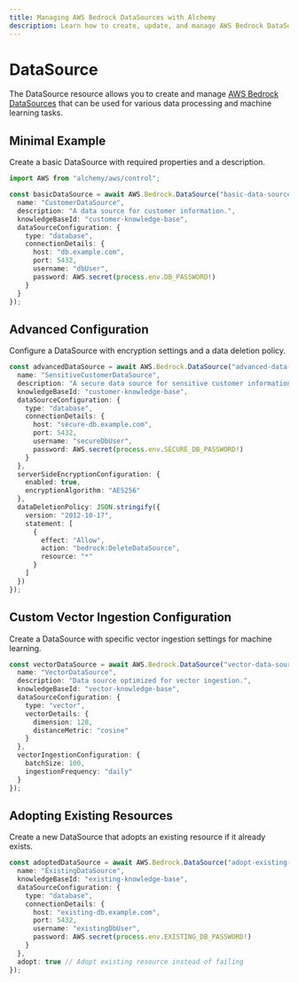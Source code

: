 ```yaml
---
title: Managing AWS Bedrock DataSources with Alchemy
description: Learn how to create, update, and manage AWS Bedrock DataSources using Alchemy Cloud Control.
---
```


# DataSource

The DataSource resource allows you to create and manage [AWS Bedrock DataSources](https://docs.aws.amazon.com/bedrock/latest/userguide/) that can be used for various data processing and machine learning tasks.

## Minimal Example

Create a basic DataSource with required properties and a description.

```ts
import AWS from "alchemy/aws/control";

const basicDataSource = await AWS.Bedrock.DataSource("basic-data-source", {
  name: "CustomerDataSource",
  description: "A data source for customer information.",
  knowledgeBaseId: "customer-knowledge-base",
  dataSourceConfiguration: {
    type: "database",
    connectionDetails: {
      host: "db.example.com",
      port: 5432,
      username: "dbUser",
      password: AWS.secret(process.env.DB_PASSWORD!)
    }
  }
});
```

## Advanced Configuration

Configure a DataSource with encryption settings and a data deletion policy.

```ts
const advancedDataSource = await AWS.Bedrock.DataSource("advanced-data-source", {
  name: "SensitiveCustomerDataSource",
  description: "A secure data source for sensitive customer information.",
  knowledgeBaseId: "customer-knowledge-base",
  dataSourceConfiguration: {
    type: "database",
    connectionDetails: {
      host: "secure-db.example.com",
      port: 5432,
      username: "secureDbUser",
      password: AWS.secret(process.env.SECURE_DB_PASSWORD!)
    }
  },
  serverSideEncryptionConfiguration: {
    enabled: true,
    encryptionAlgorithm: "AES256"
  },
  dataDeletionPolicy: JSON.stringify({
    version: "2012-10-17",
    statement: [
      {
        effect: "Allow",
        action: "bedrock:DeleteDataSource",
        resource: "*"
      }
    ]
  })
});
```

## Custom Vector Ingestion Configuration

Create a DataSource with specific vector ingestion settings for machine learning.

```ts
const vectorDataSource = await AWS.Bedrock.DataSource("vector-data-source", {
  name: "VectorDataSource",
  description: "Data source optimized for vector ingestion.",
  knowledgeBaseId: "vector-knowledge-base",
  dataSourceConfiguration: {
    type: "vector",
    vectorDetails: {
      dimension: 128,
      distanceMetric: "cosine"
    }
  },
  vectorIngestionConfiguration: {
    batchSize: 100,
    ingestionFrequency: "daily"
  }
});
```

## Adopting Existing Resources

Create a new DataSource that adopts an existing resource if it already exists.

```ts
const adoptedDataSource = await AWS.Bedrock.DataSource("adopt-existing-data-source", {
  name: "ExistingDataSource",
  knowledgeBaseId: "existing-knowledge-base",
  dataSourceConfiguration: {
    type: "database",
    connectionDetails: {
      host: "existing-db.example.com",
      port: 5432,
      username: "existingDbUser",
      password: AWS.secret(process.env.EXISTING_DB_PASSWORD!)
    }
  },
  adopt: true // Adopt existing resource instead of failing
});
```